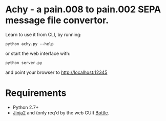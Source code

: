 # Achy - a pain.008 to pain.002 SEPA message file convertor.

Learn to use it from CLI, by running:

`python achy.py --help`

or start the web interface with:

`python server.py`

and point your browser to [http://localhost:12345](http://localhost:12345)

Requirements
============
 - Python 2.7+
 - [Jinja2](http://jinja.pocoo.org/docs/dev/) and (only req'd by the web GUI) [Bottle](http://bottlepy.org/docs/dev/index.html).
